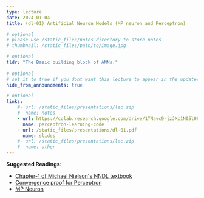 ```yaml
---
type: lecture
date: 2024-01-04
title: (dl-01) Artificial Neuron Models (MP neuron and Perceptron)

# optional
# please use /static_files/notes directory to store notes
# thumbnail: /static_files/path/to/image.jpg

# optional
tldr: "The Basic building block of ANNs."
  
# optional
# set it to true if you dont want this lecture to appear in the updates section
hide_from_announcments: true

# optional
links: 
    #- url: /static_files/presentations/lec.zip
    #  name: notes
    - url: https://colab.research.google.com/drive/1TNavc9-jzJXc1N05l06KYfgaSmu7zqxN?usp=sharing
      name: perceptron-learning-code
    - url: /static_files/presentations/dl-01.pdf
      name: slides
    #- url: /static_files/presentations/lec.zip
    #  name: other
---
```


**Suggested Readings:**
- [Chapter-1 of Michael Nielson's NNDL textbook](http://neuralnetworksanddeeplearning.com/chap1.html)
- [Convergence proof for Perceptron](https://www.cse.iitb.ac.in/~shivaram/teaching/old/cs344+386-s2017/resources/classnote-1.pdf)
- [MP Neuron](https://mind.ilstu.edu/curriculum/mcp_neurons/index.html) 
